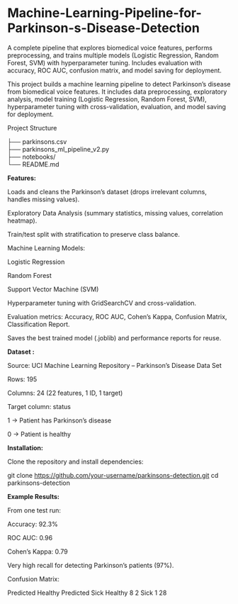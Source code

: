 # Machine-Learning-Pipeline-for-Parkinson-s-Disease-Detection
A complete pipeline that explores biomedical voice features, performs preprocessing, and trains multiple models (Logistic Regression, Random Forest, SVM) with hyperparameter tuning. Includes evaluation with accuracy, ROC AUC, confusion matrix, and model saving for deployment.

This project builds a machine learning pipeline to detect Parkinson’s disease from biomedical voice features.
It includes data preprocessing, exploratory analysis, model training (Logistic Regression, Random Forest, SVM), hyperparameter tuning with cross-validation, evaluation, and model saving for deployment.

Project Structure

├── parkinsons.csv                  
├── parkinsons_ml_pipeline_v2.py    
├── notebooks/                                           
└── README.md

                      

**Features:**

Loads and cleans the Parkinson’s dataset (drops irrelevant columns, handles missing values).

Exploratory Data Analysis (summary statistics, missing values, correlation heatmap).

Train/test split with stratification to preserve class balance.

Machine Learning Models:

Logistic Regression

Random Forest

Support Vector Machine (SVM)

Hyperparameter tuning with GridSearchCV and cross-validation.

Evaluation metrics: Accuracy, ROC AUC, Cohen’s Kappa, Confusion Matrix, Classification Report.

Saves the best trained model (.joblib) and performance reports for reuse.



**Dataset :**

Source: UCI Machine Learning Repository – Parkinson’s Disease Data Set

Rows: 195

Columns: 24 (22 features, 1 ID, 1 target)

Target column: status

1 → Patient has Parkinson’s disease

0 → Patient is healthy




**Installation:**

Clone the repository and install dependencies:

git clone https://github.com/your-username/parkinsons-detection.git
cd parkinsons-detection




**Example Results:**

From one test run:

Accuracy: 92.3%

ROC AUC: 0.96

Cohen’s Kappa: 0.79

Very high recall for detecting Parkinson’s patients (97%).

Confusion Matrix:

Predicted Healthy   Predicted Sick
Healthy        8             2
Sick           1            28
